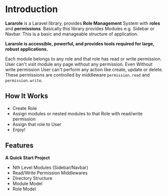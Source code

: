 # Introduction

**Lararole** is a Laravel library, provides **Role Management** System with **roles** and **permissions**.
Basically this library provides Modules e.g. Sidebar or Navbar. This is a basic and manageable structure of application.

**Lararole is accessible, powerful, and provides tools required for large, robust applications.**

Each module belongs to any role and that role has read or write permission.
User can't visit module any page without any permission. Even Without write permission User can't perform any action like create, update or delete.
These permissions are controlled by middleware `permission.read` and `permission.write`.

## How It Works

- Create Role
- Assign modules or nested modules to that Role with read/write permission
- Assign that role to User
- Enjoy!

## Features

**A Quick Start Project**
- Nth Level Modules (Sidebar/Navbar)
- Read/Write Permission Middlewares
- Directory Structure
- Module Model
- Role Model
